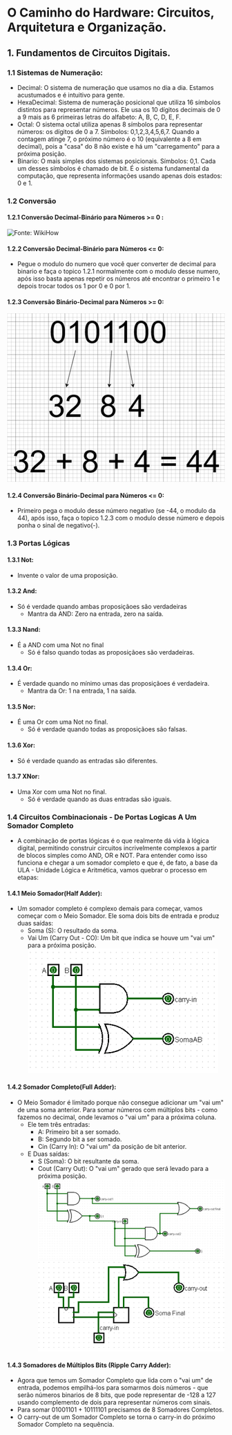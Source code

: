 # O Caminho do Hardware: Circuitos, Arquitetura e Organização.

## 1. Fundamentos de Circuitos Digitais.

### 1.1 Sistemas de Numeração:
   * Decimal: O sistema de numeração que usamos no dia a dia. Estamos acustumados e é intuitivo para gente.
   * HexaDecimal: Sistema de numeração posicional que utiliza 16 símbolos distintos para representar números. Ele usa os 10 dígitos decimais de 0 a 9 mais as 6 primeiras letras do alfabeto: A, B, C, D, E, F.
   * Octal: O sistema octal utiliza apenas 8 símbolos para representar números: os dígitos de 0 a 7. Símbolos: 0,1,2,3,4,5,6,7. Quando a contagem atinge 7, o próximo número é o 10 (equivalente a 8 em decimal), pois a "casa" do 8 não existe e há um "carregamento" para a próxima posição.
   * Binario: O mais simples dos sistemas posicionais. Símbolos: 0,1. Cada um desses símbolos é chamado de bit. É o sistema fundamental da computação, que representa informações usando apenas dois estados: 0 e 1.

### 1.2 Conversão
#### 1.2.1 Conversão Decimal-Binário para Números >= 0 :
![Fonte: WikiHow](https://www.wikihow.com/images/thumb/4/45/Convert-from-Decimal-to-Binary-Step-9-Version-4.jpg/v4-728px-Convert-from-Decimal-to-Binary-Step-9-Version-4.jpg "Fonte WikiHow")
#### 1.2.2 Conversão Decimal-Binário para Números <= 0:
   * Pegue o modulo do numero que você quer converter de decimal para binario e faça o topico 1.2.1 normalmente com o modulo desse numero, após isso basta apenas repetir os números até encontrar o primeiro 1 e depois trocar todos os 1 por 0 e 0 por 1.
#### 1.2.3 Conversão Binário-Decimal para Números >= 0: 
![Fonte: @isaulfelipe0]( /arq/img/ConversaoBinarioDecimalParaNumerosPositivos.png "Fonte @isaulfelipe")
#### 1.2.4 Conversão Binário-Decimal para Números <= 0: 
   * Primeiro pega o modulo desse número negativo (se -44, o modulo da 44), após isso, faça o topico 1.2.3 com o modulo desse número e depois ponha o sinal de negativo(-).
   
### 1.3 Portas Lógicas
#### 1.3.1 Not:
   * Invente o valor de uma proposição.
#### 1.3.2 And:
   * Só é verdade quando ambas proposiçãoes são verdadeiras
      * Mantra da AND: Zero na entrada, zero na saída.
#### 1.3.3 Nand:
   * É a AND com uma Not no final
      * Só é falso quando todas as proposiçãoes são verdadeiras.
#### 1.3.4 Or:
   * É verdade quando no mínimo umas das proposiçãoes é verdadeira.
      * Mantra da Or: 1 na entrada, 1 na saída.
#### 1.3.5 Nor:
   * É uma Or com uma Not no final.
      * Só é verdade quando todas as proposiçãoes são falsas.
#### 1.3.6 Xor:
   * Só é verdade quando as entradas são diferentes.
#### 1.3.7 XNor:
   * Uma Xor com uma Not no final.
      * Só é verdade quando as duas entradas são iguais.

### 1.4 Circuitos Combinacionais - De Portas Logicas A Um Somador Completo
   * A combinação de portas lógicas é o que realmente dá vida à lógica digital, permitindo construir circuitos incrivelmente complexos a partir de blocos simples como AND, OR e NOT. Para entender como isso funciona e chegar a um somador completo e que é, de fato, a base da ULA - Unidade Lógica e Aritmética, vamos quebrar o processo em etapas:
#### 1.4.1 Meio Somador(Half Adder):
   * Um somador completo é complexo demais para começar, vamos começar com o Meio Somador. Ele soma dois bits de entrada e produz duas saídas:
      * Soma (S): O resultado da soma.
      * Vai Um (Carry Out - CO): Um bit que indica se houve um "vai um" para a próxima posição.
      ![Fonte: @isaulfelipe]( /arq/img/HalfAdder.PNG "Fonte @isaulfelipe0")
#### 1.4.2 Somador Completo(Full Adder):
   * O Meio Somador é limitado porque não consegue adicionar um "vai um" de uma soma anterior. Para somar números com múltiplos bits - como fazemos no decimal, onde levamos o "vai um" para a próxima coluna.
      * Ele tem três entradas:
         * A: Primeiro bit a ser somado.
         * B: Segundo bit a ser somado.
         * Cin (Carry In): O "vai um" da posição de bit anterior.
      * E Duas saídas:
         * S (Soma): O bit resultante da soma.
         * Cout (Carry Out): O "vai um" gerado que será levado para a próxima posição.
         ![Fonte: @isaulfelipe]( /arq/img/FullAdderOnlyLogicGates.PNG "Fonte @isaulfelipe0")
         ![Fonte: @isaulfelipe]( /arq/img/FullAdderWithTwoHalfAdder.PNG "Fonte @isaulfelipe0")
#### 1.4.3 Somadores de Múltiplos Bits (Ripple Carry Adder):
   * Agora que temos um Somador Completo que lida com o "vai um" de entrada, podemos empilhá-los para somarmos dois números - que serão números binarios de 8 bits, que pode representar de -128 a 127 usando complemento de dois para representar números com sinais.
   * Para somar 01001101 + 10111101 precisamos de 8 Somadores Completos.
   * O carry-out de um Somador Completo se torna o carry-in do próximo Somador Completo na sequência.